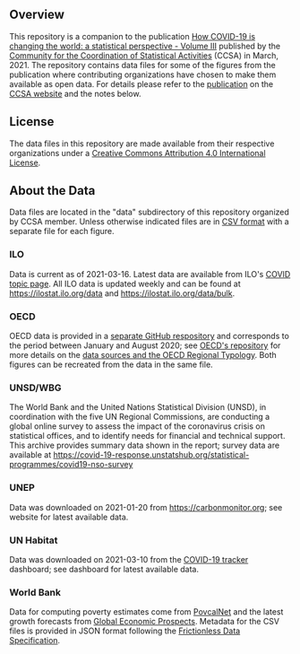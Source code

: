 
## Overview

This repository is a companion to the publication
[How COVID-19 is changing the world: a statistical perspective - Volume III][pub-v3]
published by the [Community for the Coordination of Statistical Activities][ccsa] (CCSA) in March, 2021.
The repository contains data files for some of the figures from the publication where contributing
organizations have chosen to make them available as open data. For details please refer to the
[publication][pub-v3] on the [CCSA website][ccsa] and the notes below.

## License ##

The data files in this repository are made available from their respective organizations
under a [Creative Commons Attribution 4.0 International License][cc-by].


## About the Data

Data files are located in the "data" subdirectory of this repository organized by CCSA member.
Unless otherwise indicated files are in [CSV format][csv] with a separate file for each figure.


### ILO ###

Data is current as of 2021-03-16. Latest data are available from ILO's
[COVID topic page](https://ilostat.ilo.org/topics/covid-19/). All ILO data
is updated weekly and can be found at <https://ilostat.ilo.org/data> and
<https://ilostat.ilo.org/data/bulk>.

### OECD ###

OECD data is provided in a [separate GitHub respository][oecd-repo] and
corresponds to the period between January and August 2020; see
[OECD's repository][oecd-repo] for more details on the
[data sources and the OECD Regional Typology][oecd-meta].
Both figures can be recreated from the data in the same file.

### UNSD/WBG ###

The World Bank and the United Nations Statistical Division (UNSD), in coordination with the
five UN Regional Commissions, are conducting a global online survey to assess the impact
of the coronavirus crisis on statistical offices, and to identify needs for financial and technical support.
This archive provides summary data shown in the report; survey data are available at
<https://covid-19-response.unstatshub.org/statistical-programmes/covid19-nso-survey>


### UNEP ###

Data was downloaded on 2021-01-20 from <https://carbonmonitor.org>; see website for latest
available data.

### UN Habitat ###

Data was downloaded on 2021-03-10 from the [COVID-19 tracker](https://unhabitat.citiiq.com) dashboard;
see dashboard for latest available data.

### World Bank ###

Data for computing poverty estimates come from [PovcalNet][povcal] and the latest growth forecasts
from [Global Economic Prospects][gep]. Metadata for the CSV files is provided in JSON format
following the [Frictionless Data Specification][frictionless].


[ccsa]:   https://unstats.un.org/unsd/ccsa/
[pub-v3]: https://unstats.un.org/unsd/ccsa/
[csv]:    http://opendatahandbook.org/guide/en/appendices/file-formats/#comma-separated-files
[cc-by]:  http://creativecommons.org/licenses/by/4.0/

[oecd-repo]: https://github.com/oecd-cfe-eds/ccsa-excess-mortality/
[oecd-meta]: https://github.com/oecd-cfe-eds/ccsa-excess-mortality/blob/master/metadata.md

[povcal]: http://iresearch.worldbank.org/PovcalNet/home.aspx
[gep]:    https://www.worldbank.org/en/publication/global-economic-prospects
[frictionless]: https://specs.frictionlessdata.io/
